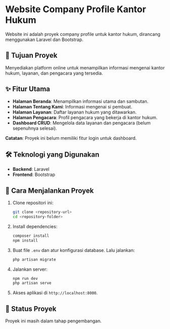 # Website Company Profile Kantor Hukum

Website ini adalah proyek company profile untuk kantor hukum, dirancang menggunakan Laravel dan Bootstrap.

## 🎯 Tujuan Proyek

Menyediakan platform online untuk menampilkan informasi mengenai kantor hukum, layanan, dan pengacara yang tersedia.

## ✨ Fitur Utama

- **Halaman Beranda**: Menampilkan informasi utama dan sambutan.  
- **Halaman Tentang Kami**: Informasi mengenai si pembuat.  
- **Halaman Layanan**: Daftar layanan hukum yang ditawarkan.  
- **Halaman Pengacara**: Profil pengacara yang bekerja di kantor hukum.  
- **Dashboard CRUD**: Mengelola data layanan dan pengacara (belum sepenuhnya selesai).  

**Catatan**: Proyek ini belum memiliki fitur login untuk dashboard.

## 🛠️ Teknologi yang Digunakan

- **Backend**: Laravel  
- **Frontend**: Bootstrap  

## 🚀 Cara Menjalankan Proyek

1. Clone repositori ini:  
   ```bash
   git clone <repository-url>
   cd <repository-folder>
   ```

2. Install dependencies:  
   ```bash
   composer install
   npm install
   ```

3. Buat file `.env` dan atur konfigurasi database. Lalu jalankan:  
   ```bash
   php artisan migrate
   ```

4. Jalankan server:  
   ```bash
   npm run dev
   php artisan serve
   ```

5. Akses aplikasi di `http://localhost:8000`.

## 🚧 Status Proyek

Proyek ini masih dalam tahap pengembangan.
